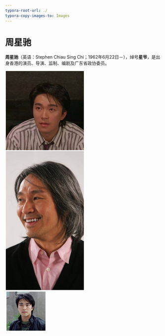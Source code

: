 ```yaml
---
typora-root-url: ./
typora-copy-images-to: Images
---
```


# 周星驰

**周星驰**（英语：Stephen Chiau Sing Chi；1962年6月22日－），绰号**星爷**，是出身香港的演员、导演、监制、编剧及广东省政协委员。


<!-- 左侧列表 -->
<div style="width:50%;padding:2px;">
<div><img src="Images\1.jpeg" alt="2a7dd92a68f140ffb764dba2a8086abb" style="width: 400px;" /></div>
<div><img src="Images\c81c6d688e702491f929d2561b43eac3.jpg" alt="c81c6d688e702491f929d2561b43eac3" style="width: 400px;" /><div>
</div>

<!-- 右侧列表 -->
<div style="width:50%;padding:2px;">
<div><img src="Images/20200504071331791.jpg" alt="20200504071331791" style="width: 400px;" /></div>
</div>



